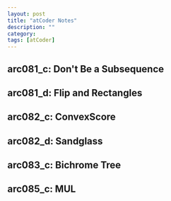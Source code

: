 ```yaml
---
layout: post
title: "atCoder Notes" 
description: ""
category: 
tags: [atCoder]
---
```

arc081_c: Don't Be a Subsequence
--------

arc081_d: Flip and Rectangles
--------

arc082_c: ConvexScore
---------

arc082_d: Sandglass
---------

arc083_c: Bichrome Tree
---------


arc085_c: MUL
-------
